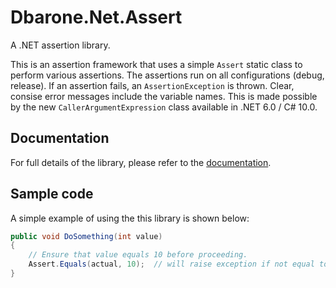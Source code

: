 # Dbarone.Net.Assert
A .NET assertion library.

This is an assertion framework that uses a simple `Assert` static class to perform various assertions. The assertions run on all configurations (debug, release). If an assertion fails, an `AssertionException` is thrown. Clear, consise error messages include the variable names. This is made possible by the new `CallerArgumentExpression` class available in .NET 6.0 / C# 10.0.

## Documentation

For full details of the library, please refer to the [documentation](./Documentation.md).

## Sample code

A simple example of using the this library is shown below:

``` cs
public void DoSomething(int value)
{
    // Ensure that value equals 10 before proceeding.
    Assert.Equals(actual, 10);  // will raise exception if not equal to 10.
}
```
